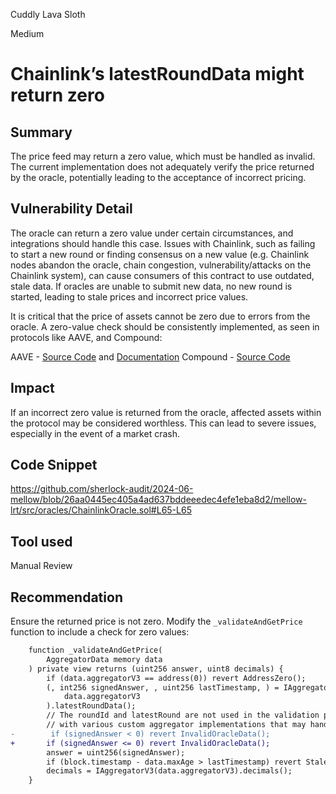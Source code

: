 Cuddly Lava Sloth

Medium

# Chainlink’s latestRoundData might return zero

## Summary
The price feed may return a zero value, which must be handled as invalid. The current implementation does not adequately verify the price returned by the oracle, potentially leading to the acceptance of incorrect pricing.

## Vulnerability Detail
The oracle can return a zero value under certain circumstances, and integrations should handle this case. Issues with Chainlink, such as failing to start a new round or finding consensus on a new value (e.g. Chainlink nodes abandon the oracle, chain congestion, vulnerability/attacks on the Chainlink system), can cause consumers of this contract to use outdated, stale data. If oracles are unable to submit new data, no new round is started, leading to stale prices and incorrect price values.

It is critical that the price of assets cannot be zero due to errors from the oracle. A zero-value check should be consistently implemented, as seen in protocols like  AAVE, and Compound:

AAVE - [Source Code](https://github.com/aave/aave-protocol/blob/4b4545fb583fd4f400507b10f3c3114f45b8a037/contracts/misc/ChainlinkProxyPriceProvider.sol#L78) and [Documentation](https://docs.aave.com/developers/v/1.0/developing-on-aave/the-protocol/price-oracle)
Compound - [Source Code](https://github.com/compound-finance/comet/blob/22cf923b6263177555272dde8b0791703895517d/contracts/pricefeeds/WBTCPriceFeed.sol#L69)

## Impact
If an incorrect zero value is returned from the oracle, affected assets within the protocol may be considered worthless. This can lead to severe issues, especially in the event of a market crash.

## Code Snippet
https://github.com/sherlock-audit/2024-06-mellow/blob/26aa0445ec405a4ad637bddeeedec4efe1eba8d2/mellow-lrt/src/oracles/ChainlinkOracle.sol#L65-L65

## Tool used

Manual Review

## Recommendation
Ensure the returned price is not zero. Modify the `_validateAndGetPrice` function to include a check for zero values:

```diff
    function _validateAndGetPrice(
        AggregatorData memory data
    ) private view returns (uint256 answer, uint8 decimals) {
        if (data.aggregatorV3 == address(0)) revert AddressZero();
        (, int256 signedAnswer, , uint256 lastTimestamp, ) = IAggregatorV3(
            data.aggregatorV3
        ).latestRoundData();
        // The roundId and latestRound are not used in the validation process to ensure compatibility
        // with various custom aggregator implementations that may handle these parameters differently
-        if (signedAnswer < 0) revert InvalidOracleData();
+       if (signedAnswer <= 0) revert InvalidOracleData();
        answer = uint256(signedAnswer);
        if (block.timestamp - data.maxAge > lastTimestamp) revert StaleOracle();
        decimals = IAggregatorV3(data.aggregatorV3).decimals();
    }
``` 